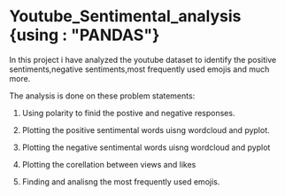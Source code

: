 
# Youtube_Sentimental_analysis {using : "PANDAS"}

In this project i have analyzed the youtube dataset to identify the positive sentiments,negative sentiments,most frequently used emojis  and much more.

The analysis is done on these problem statements:

1. Using polarity to finid the postive and negative responses.

2. Plotting the positive sentimental words uisng wordcloud and pyplot.

3. Plotting the negative sentimental words uisng wordcloud and pyplot

4. Plotting the corellation between views and likes

5. Finding and analisng  the most frequently used emojis.



